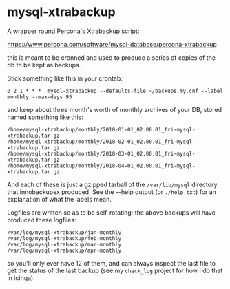 # mysql-xtrabackup

A wrapper round Percona's Xtrabackup script:

https://www.percona.com/software/mysql-database/percona-xtrabackup

this is meant to be cronned and used to produce a series of copies of the db 
to be kept as backups.

Stick something like this in your crontab:

    0 2 1 * * *  mysql-xtrabackup --defaults-file ~/backups.my.cnf --label monthly --max-days 95

and keep about three month's worth of monthly archives of your DB, stored 
named something like this:

    /home/mysql-xtrabackup/monthly/2018-01-01_02.00.01_fri-mysql-xtrabackup.tar.gz
    /home/mysql-xtrabackup/monthly/2018-02-01_02.00.01_fri-mysql-xtrabackup.tar.gz
    /home/mysql-xtrabackup/monthly/2018-03-01_02.00.01_fri-mysql-xtrabackup.tar.gz
    /home/mysql-xtrabackup/monthly/2018-04-01_02.00.01_fri-mysql-xtrabackup.tar.gz

And each of these is just a gzipped tarball of the `/var/lib/mysql` directory 
that innobackupex produced. See the --help output (or `./help.txt`) for an 
explanation of what the labels mean.


Logfiles are written so as to be self-rotating; the above backups will have 
produced these logfiles:

    /var/log/mysql-xtrabackup/jan-monthly
    /var/log/mysql-xtrabackup/feb-monthly
    /var/log/mysql-xtrabackup/mar-monthly
    /var/log/mysql-xtrabackup/apr-monthly

so you'll only ever have 12 of them, and can always inspect the last file to 
get the status of the last backup (see my `check_log` project for how I do that
in icinga).
